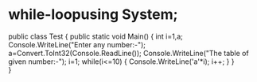 # while-loopusing System;

public class Test
{
	public static void Main()
	{ 
		int i=1,a;
		Console.WriteLine("Enter any number:-");
		a=Convert.ToInt32(Console.ReadLine());
		Console.WriteLine("The table of given number:-");
	i=1;
	 while(i<=10)
		{
			 Console.WriteLine('a'*i);
			 i++;
			  } 
}	
}
